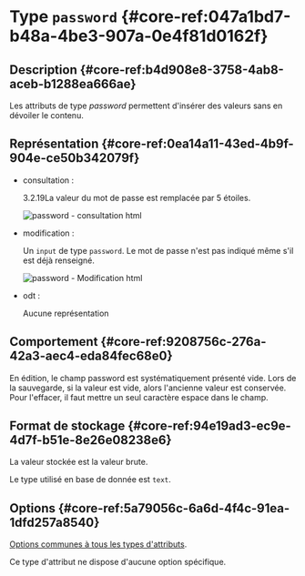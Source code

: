 # Type `password` {#core-ref:047a1bd7-b48a-4be3-907a-0e4f81d0162f}

## Description {#core-ref:b4d908e8-3758-4ab8-aceb-b1288ea666ae}

Les attributs de type *password* permettent d'insérer des valeurs sans en dévoiler le contenu.

## Représentation {#core-ref:0ea14a11-43ed-4b9f-904e-ce50b342079f}

*   consultation :
    
    <span class="flag from release">3.2.19</span>La valeur du mot de passe est remplacée par 5 étoiles.
    
    ![ password - consultation html ](famille/attributs/password-consultation.png "password - Consultation html")

*   modification :
    
    Un `input` de type `password`. Le mot de passe n'est pas indiqué même s'il est déjà renseigné.
    
    ![ password - Modification html ](famille/attributs/password-modification.png "password - Modification html")

*   odt :
    
    Aucune représentation

## Comportement {#core-ref:9208756c-276a-42a3-aec4-eda84fec68e0}

En édition, le champ password est systématiquement présenté vide. Lors de la
sauvegarde, si la valeur est vide, alors l'ancienne valeur est conservée. Pour
l'effacer, il faut mettre un seul caractère espace dans le champ.

## Format de stockage {#core-ref:94e19ad3-ec9e-4d7f-b51e-8e26e08238e6}

La valeur stockée est la valeur brute.


Le type utilisé en base de donnée est `text`. 

## Options {#core-ref:5a79056c-6a6d-4f4c-91ea-1dfd257a8540}

[Options communes à tous les types d'attributs](#core-ref:16e19c90-3233-11e2-a58f-6b135c3a2496). 

Ce type d'attribut ne dispose d'aucune option spécifique.

